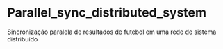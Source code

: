 # Parallel_sync_distributed_system
Sincronização paralela de resultados de futebol em uma rede de sistema distribuído
